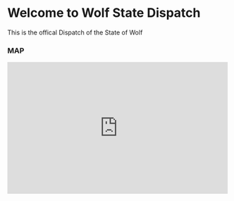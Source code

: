 <h1>Welcome to Wolf State Dispatch</h1>
<html>This is the offical Dispatch of the State of Wolf</html>
<h3>MAP</h3>
 <iframe src="http://174.27.158.12:8123/#" width="500" height="300" frameborder="0" allowfullscreen></iframe>
